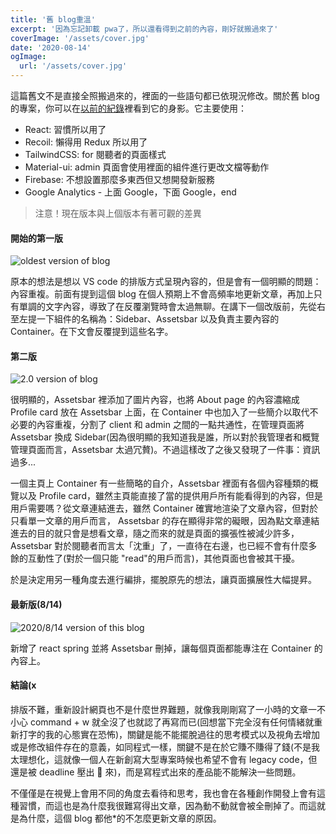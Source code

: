 ```yaml
---
title: '舊 blog重溫'
excerpt: '因為忘記卸載 pwa了，所以還看得到之前的內容，剛好就搬過來了'
coverImage: '/assets/cover.jpg'
date: '2020-08-14'
ogImage:
  url: '/assets/cover.jpg'
---
```


這篇舊文不是直接全照搬過來的，裡面的一些語句都已依現況修改。關於舊 blog 的專案，你可以在[以前的紀錄](https://github.com/senlima0430/blog/tree/f6464d065dbfd4c32989b555b81751ac7ffccd47)裡看到它的身影。它主要使用：

- React: 習慣所以用了
- Recoil: 懶得用 Redux 所以用了
- TailwindCSS: for 閱聽者的頁面樣式
- Material-ui: admin 頁面會使用裡面的組件進行更改文檔等動作
- Firebase: 不想設置那麼多東西但又想開發新服務
- Google Analytics - 上面 Google，下面 Google，end

> 注意！現在版本與上個版本有著可觀的差異

#### 開始的第一版

![oldest version of blog](/assets/blog/old-blog/oldest.png)

原本的想法是想以 VS code 的排版方式呈現內容的，但是會有一個明顯的問題：內容重複。前面有提到這個 blog 在個人預期上不會高頻率地更新文章，再加上只有單調的文字內容，導致了在反覆瀏覽時會太過無聊。在講下一個改版前，先從右至左提一下組件的名稱為：Sidebar、Assetsbar 以及負責主要內容的 Container。在下文會反覆提到這些名字。

#### 第二版

![2.0 version of blog](/assets/blog/old-blog/v2.png)

很明顯的，Assetsbar 裡添加了圖片內容，也將 About page 的內容濃縮成 Profile card 放在 Assetsbar 上面，在 Container 中也加入了一些簡介以取代不必要的內容重複，分割了 client 和 admin 之間的一點共通性，在管理頁面將 Assetsbar 換成 Sidebar(因為很明顯的我知道我是誰，所以對於我管理者和概覽管理頁面而言，Assetsbar 太過冗贅)。不過這樣改了之後又發現了一件事：資訊過多...

一個主頁上 Container 有一些簡略的自介，Assetsbar 裡面有各個內容種類的概覽以及 Profile card，雖然主頁能直接了當的提供用戶所有能看得到的內容，但是用戶需要嗎？從文章連結進去，雖然 Container 確實地渲染了文章內容，但對於只看單一文章的用戶而言， Assetsbar 的存在顯得非常的礙眼，因為點文章連結進去的目的就只會是想看文章，隨之而來的就是頁面的擴張性被減少許多，Assetsbar 對於閱聽者而言太「沈重」了，一直待在右邊，也已經不會有什麼多餘的互動性了(對於一個只能 "read"的用戶而言)，其他頁面也會被其干擾。

於是決定用另一種角度去進行編排，擺脫原先的想法，讓頁面擴展性大幅提昇。

#### 最新版(8/14)

![2020/8/14 version of this blog](/assets/blog/old-blog/v3.png)

新增了 react spring 並將 Assetsbar 刪掉，讓每個頁面都能專注在 Container 的內容上。

#### 結論(x

排版不難，重新設計網頁也不是什麼世界難題，就像我剛剛寫了一小時的文章一不小心 command + w 就全沒了也就認了再寫而已(回想當下完全沒有任何情緒就重新打字的我的心態實在恐怖)，關鍵是能不能擺脫過往的思考模式以及視角去增加或是修改組件存在的意義，如同程式一樣，關鍵不是在於它賺不賺得了錢(不是我太理想化，這就像一個人在新創寫大型專案時候也希望不會有 legacy code，但還是被 deadline 壓出 💩 來)，而是寫程式出來的產品能不能解決一些問題。

不僅僅是在視覺上會用不同的角度去看待和思考，我也會在各種創作開發上會有這種習慣，而這也是為什麼我很難寫得出文章，因為動不動就會被全刪掉了。而這就是為什麼，這個 blog 都他\*的不怎麼更新文章的原因。
